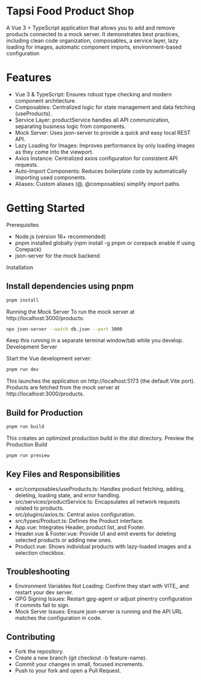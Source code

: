 # Tapsi Food Product Shop

A Vue 3 + TypeScript application that allows you to add and remove products connected to a mock server. It demonstrates best practices, including clean code organization, composables, a service layer, lazy loading for images, automatic component imports, environment-based configuration

# Features
*	Vue 3 & TypeScript: Ensures robust type checking and modern component architecture.
*	Composables: Centralized logic for state management and data fetching (useProducts).
*	Service Layer: productService handles all API communication, separating business logic from components.
*	Mock Server: Uses json-server to provide a quick and easy local REST API.
*	Lazy Loading for Images: Improves performance by only loading images as they come into the viewport.
*	Axios Instance: Centralized axios configuration for consistent API requests.
*	Auto-Import Components: Reduces boilerplate code by automatically importing used components.
*	Aliases: Custom aliases (@, @composables) simplify import paths.

# Getting Started

Prerequisites
-	Node.js (version 16+ recommended)
-	pnpm installed globally (npm install -g pnpm or corepack enable if using Corepack)
-	json-server for the mock backend

Installation

## Install dependencies using pnpm
```bash
pnpm install
```

Running the Mock Server
To run the mock server at http://localhost:3000/products:
```bash
npx json-server --watch db.json --port 3000
```

Keep this running in a separate terminal window/tab while you develop.
Development Server

Start the Vue development server:
```bash
pnpm run dev
```
This launches the application on http://localhost:5173 (the default Vite port). Products are fetched from the mock server at http://localhost:3000/products.

## Build for Production
```bash
pnpm run build
```

This creates an optimized production build in the dist directory.
Preview the Production Build

```bash
pnpm run preview
```

## Key Files and Responsibilities
*	src/composables/useProducts.ts: Handles product fetching, adding, deleting, loading state, and error handling.
*	src/services/productService.ts: Encapsulates all network requests related to products.
*	src/plugins/axios.ts: Central axios configuration.
*	src/types/Product.ts: Defines the Product interface.
*	App.vue: Integrates Header, product list, and Footer.
*	Header.vue & Footer.vue: Provide UI and emit events for deleting selected products or adding new ones.
*	Product.vue: Shows individual products with lazy-loaded images and a selection checkbox.

## Troubleshooting
*	Environment Variables Not Loading: Confirm they start with VITE_ and restart your dev server.
*	GPG Signing Issues: Restart gpg-agent or adjust pinentry configuration if commits fail to sign.
*	Mock Server Issues: Ensure json-server is running and the API URL matches the configuration in code.

## Contributing
- Fork the repository.
- Create a new branch (git checkout -b feature-name).
- Commit your changes in small, focused increments.
- Push to your fork and open a Pull Request.
